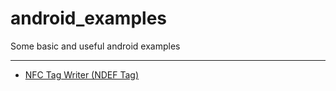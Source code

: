 # android_examples
Some basic and useful android examples

---------------------------------------
- [NFC Tag Writer (NDEF Tag)](https://github.com/george-sp/android_examples/tree/master/nfc_tag_writer_example)
